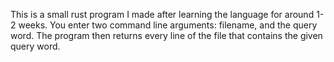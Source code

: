 This is a small rust program I made after learning the language for around 1-2 weeks. 
You enter two command line arguments: filename, and the query word. 
The program then returns every line of the file that contains the given query word. 
